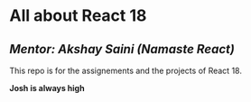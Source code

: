 # All about React 18

## _Mentor: Akshay Saini (Namaste React)_

This repo is for the assignements and the projects of React 18.

**Josh is always high**

